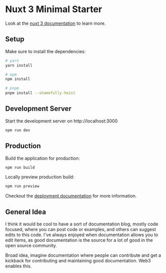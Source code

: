# Nuxt 3 Minimal Starter

Look at the [nuxt 3 documentation](https://v3.nuxtjs.org) to learn more.

## Setup

Make sure to install the dependencies:

```bash
# yarn
yarn install

# npm
npm install

# pnpm
pnpm install --shamefully-hoist
```

## Development Server

Start the development server on http://localhost:3000

```bash
npm run dev
```

## Production

Build the application for production:

```bash
npm run build
```

Locally preview production build:

```bash
npm run preview
```

Checkout the [deployment documentation](https://v3.nuxtjs.org/guide/deploy/presets) for more information.

## General Idea

I think it would be cool to have a sort of documentation blog, mostly code focused, where you can post code or examples, and others can suggest edits to this code. I've always enjoyed when documentation allows you to edit items, as good documentation is the source for a lot of good in the open source community.

Broad idea, imagine documentation where people can contribute and get a kickback for contributing and maintaining good documentation. Web3 enables this.